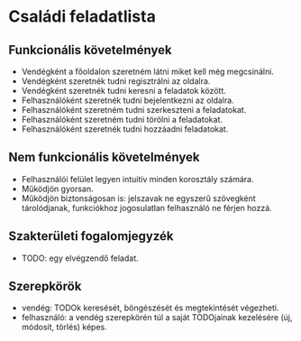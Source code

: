 # Családi feladatlista

## Funkcionális követelmények
- Vendégként a főoldalon szeretném látni miket kell még megcsinálni.
- Vendégként szeretnék tudni regisztrálni az oldalra.
- Vendégként szeretnék tudni keresni a feladatok között.
- Felhasználóként szeretnék tudni bejelentkezni az oldalra.
- Felhasználóként szeretném tudni szerkeszteni a feladatokat.
- Felhasználóként szeretném tudni törölni a feladatokat.
- Felhasználóként szeretnék tudni hozzáadni feladatokat.

## Nem funkcionális követelmények
- Felhasználói felület legyen intuitív minden korosztály számára.
- Működjön gyorsan.
- Működjön biztonságosan is: jelszavak ne egyszerű szövegként tárolódjanak, funkciókhoz jogosulatlan felhasználó ne férjen hozzá.

## Szakterületi fogalomjegyzék
- TODO: egy elvégzendő feladat.

## Szerepkörök
- vendég: TODOk keresését, böngészését és megtekintését végezheti.
- felhasználó: a vendég szerepkörén túl a saját TODOjainak kezelésére (új, módosít, törlés) képes.
